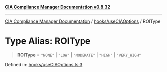 [**CIA Compliance Manager Documentation v0.8.32**](../../../README.md)

***

[CIA Compliance Manager Documentation](../../../modules.md) / [hooks/useCIAOptions](../README.md) / ROIType

# Type Alias: ROIType

> **ROIType** = `"NONE"` \| `"LOW"` \| `"MODERATE"` \| `"HIGH"` \| `"VERY_HIGH"`

Defined in: [hooks/useCIAOptions.ts:3](https://github.com/Hack23/cia-compliance-manager/blob/0dc9a11e510cc2f2986e7debe532892627f2b00f/src/hooks/useCIAOptions.ts#L3)
